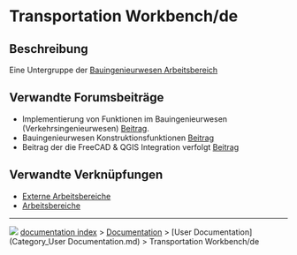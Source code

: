 # Transportation Workbench/de
## Beschreibung

Eine Untergruppe der [Bauingenieurwesen Arbeitsbereich](Civil_Engineering_Workbench/de.md)

## Verwandte Forumsbeiträge 

-   Implementierung von Funktionen im Bauingenieurwesen (Verkehrsingenieurwesen) [Beitrag](https://forum.freecadweb.org/viewtopic.php?f=8&t=22277).
-   Bauingenieurwesen Konstruktionsfunktionen [Beitrag](https://forum.freecadweb.org/viewtopic.php?f=8&t=6973)
-   Beitrag der die FreeCAD & QGIS Integration verfolgt [Beitrag](https://forum.freecadweb.org/viewtopic.php?f=8&t=22390)

## Verwandte Verknüpfungen 

-   [Externe Arbeitsbereiche](External_workbenches/de.md)
-   [Arbeitsbereiche](Workbenches/de.md)



---
![](images/Button_right.svg) [documentation index](../README.md) > [Documentation](Category_Documentation.md) > [User Documentation](Category_User Documentation.md) > Transportation Workbench/de
